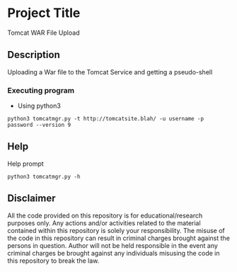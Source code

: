 # Project Title

Tomcat WAR File Upload

## Description

Uploading a War file to the Tomcat Service and getting a pseudo-shell

### Executing program

* Using python3
```
python3 tomcatmgr.py -t http://tomcatsite.blah/ -u username -p password --version 9
```

## Help

Help prompt
```
python3 tomcatmgr.py -h
```

## Disclaimer
All the code provided on this repository is for educational/research purposes only. Any actions and/or activities related to the material contained within this repository is solely your responsibility. The misuse of the code in this repository can result in criminal charges brought against the persons in question. Author will not be held responsible in the event any criminal charges be brought against any individuals misusing the code in this repository to break the law.
